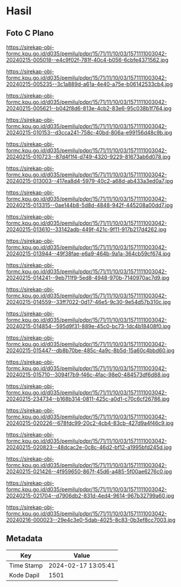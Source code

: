 # Hasil

## Foto C Plano

https://sirekap-obj-formc.kpu.go.id/d035/pemilu/pdpr/15/71/11/10/03/1571111003042-20240215-005018--e4c9f02f-781f-40c4-b056-6cbfe4371562.jpg

https://sirekap-obj-formc.kpu.go.id/d035/pemilu/pdpr/15/71/11/10/03/1571111003042-20240215-005235--3c1a889d-a61a-4e40-a75e-b06142533cb4.jpg

https://sirekap-obj-formc.kpu.go.id/d035/pemilu/pdpr/15/71/11/10/03/1571111003042-20240215-005621--b042f8d6-813e-4cb2-83e6-95c038b1f764.jpg

https://sirekap-obj-formc.kpu.go.id/d035/pemilu/pdpr/15/71/11/10/03/1571111003042-20240215-010153--d3cca241-758c-40bd-806a-e99156d48c9b.jpg

https://sirekap-obj-formc.kpu.go.id/d035/pemilu/pdpr/15/71/11/10/03/1571111003042-20240215-010723--87d4f1f4-d749-4320-9229-81673ab6d078.jpg

https://sirekap-obj-formc.kpu.go.id/d035/pemilu/pdpr/15/71/11/10/03/1571111003042-20240215-013003--417ea8d4-5979-40c2-a68d-ab433a3ed0a7.jpg

https://sirekap-obj-formc.kpu.go.id/d035/pemilu/pdpr/15/71/11/10/03/1571111003042-20240215-013315--0ae144b8-5d8d-4848-942f-445208a00dd7.jpg

https://sirekap-obj-formc.kpu.go.id/d035/pemilu/pdpr/15/71/11/10/03/1571111003042-20240215-013610--33142adb-449f-421c-9f11-917b217d4262.jpg

https://sirekap-obj-formc.kpu.go.id/d035/pemilu/pdpr/15/71/11/10/03/1571111003042-20240215-013944--49f38fae-e6a9-464b-9a1a-364cb59cf674.jpg

https://sirekap-obj-formc.kpu.go.id/d035/pemilu/pdpr/15/71/11/10/03/1571111003042-20240215-014241--9eb711f9-5ed8-4948-970b-7140970ac7d9.jpg

https://sirekap-obj-formc.kpu.go.id/d035/pemilu/pdpr/15/71/11/10/03/1571111003042-20240215-014559--33ff7022-0d17-46e5-9c30-9e54d57b310c.jpg

https://sirekap-obj-formc.kpu.go.id/d035/pemilu/pdpr/15/71/11/10/03/1571111003042-20240215-014854--595d9f31-889e-45c0-bc73-1dc4b18408f0.jpg

https://sirekap-obj-formc.kpu.go.id/d035/pemilu/pdpr/15/71/11/10/03/1571111003042-20240215-015447--db8b70be-485c-4a9c-8b5d-15a60c4bbd60.jpg

https://sirekap-obj-formc.kpu.go.id/d035/pemilu/pdpr/15/71/11/10/03/1571111003042-20240215-015710--3094f7b9-f46c-4fac-98e0-484573df6d88.jpg

https://sirekap-obj-formc.kpu.go.id/d035/pemilu/pdpr/15/71/11/10/03/1571111003042-20240215-234734--b168b314-0811-425c-a0d1-c70c6cf26786.jpg

https://sirekap-obj-formc.kpu.go.id/d035/pemilu/pdpr/15/71/11/10/03/1571111003042-20240215-020226--678fdc99-20c2-4cb4-83cb-427d9a4f46c9.jpg

https://sirekap-obj-formc.kpu.go.id/d035/pemilu/pdpr/15/71/11/10/03/1571111003042-20240215-020823--48dcac2e-0c8c-46d2-bf12-a1995bfd245d.jpg

https://sirekap-obj-formc.kpu.go.id/d035/pemilu/pdpr/15/71/11/10/03/1571111003042-20240215-021426--4f959650-867f-45d6-a485-5f00ae6276c0.jpg

https://sirekap-obj-formc.kpu.go.id/d035/pemilu/pdpr/15/71/11/10/03/1571111003042-20240215-021704--d7906db2-831d-4ed4-9614-967b32799a60.jpg

https://sirekap-obj-formc.kpu.go.id/d035/pemilu/pdpr/15/71/11/10/03/1571111003042-20240216-000023--29e4c3e0-5dab-4025-8c83-0b3ef8cc7003.jpg


## Metadata

| Key        | Value               |
| ---------- | ------------------- |
| Time Stamp | 2024-02-17 13:05:41 |
| Kode Dapil | 1501                |



